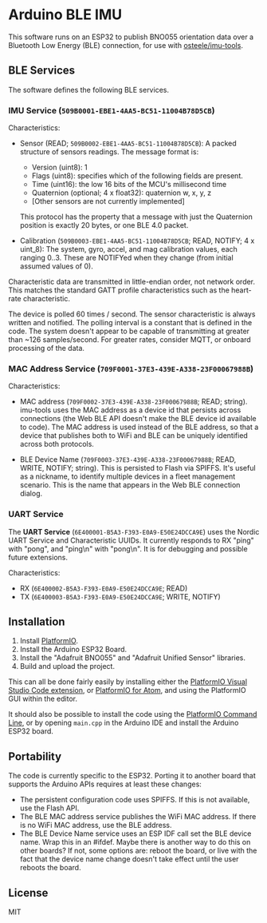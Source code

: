 # Arduino BLE IMU

This software runs on an ESP32 to publish BNO055 orientation data over a
Bluetooth Low Energy (BLE) connection, for use with
[osteele/imu-tools](https://github.com/osteele/imu-tools).

## BLE Services

The software defines the following BLE services.

### IMU Service (`509B0001-EBE1-4AA5-BC51-11004B78D5CB`)


Characteristics:

* Sensor (READ; `509B0002-EBE1-4AA5-BC51-11004B78D5CB`): A packed structure of
  sensors readings. The message format is:
  * Version (uint8): 1
  * Flags (uint8): specifies which of the following fields are present.
  * Time (uint16): the low 16 bits of the MCU's millisecond time
  * Quaternion (optional; 4 x float32): quaternion w, x, y, z
  * [Other sensors are not currently implemented]

  This protocol has the property that a message with just the Quaternion
  position is exactly 20 bytes, or one BLE 4.0 packet.

* Calibration (`509B0003-EBE1-4AA5-BC51-11004B78D5CB`; READ, NOTIFY; 4 x
  uint_8): The system, gyro, accel, and mag calibration values, each ranging
  0..3. These are NOTIFYed when they change (from initial assumed values of 0).

Characteristic data are transmitted in little-endian order, not network order.
This matches the standard GATT profile characteristics such as the heart-rate
characteristic.

The device is polled 60 times / second. The sensor characteristic is always
written and notified. The polling interval is a constant that is defined in the
code. The system doesn't appear to be capable of transmitting at greater than
~126 samples/second. For greater rates, consider MQTT, or onboard processing of
the data.

### MAC Address Service (`709F0001-37E3-439E-A338-23F00067988B`)

Characteristics:

* MAC address (`709F0002-37E3-439E-A338-23F00067988B`; READ; string). imu-tools
  uses the MAC address as a device id that persists across connections (the Web
  BLE API doesn't make the BLE device id available to code). The MAC address is
  used instead of the BLE address, so that a device that publishes both to WiFi
  and BLE can be uniquely identified across both protocols.

* BLE Device Name (`709F0003-37E3-439E-A338-23F00067988B`; READ, WRITE, NOTIFY;
  string). This is persisted to Flash via SPIFFS. It's useful as a nickname, to
  identify multiple devices in a fleet management scenario. This is the name
  that appears in the Web BLE connection dialog.

### UART Service

The **UART Service** (`6E400001-B5A3-F393-E0A9-E50E24DCCA9E`) uses the Nordic
UART Service and Characteristic UUIDs. It currently responds to RX "ping" with
"pong", and "ping\n" with "pong\n". It is for debugging and possible future
extensions.

Characteristics:

* RX (`6E400002-B5A3-F393-E0A9-E50E24DCCA9E`; READ)
* TX (`6E400003-B5A3-F393-E0A9-E50E24DCCA9E`; WRITE, NOTIFY)

## Installation

1. Install [PlatformIO](https://platformio.org).
2. Install the Arduino ESP32 Board.
3. Install the "Adafruit BNO055" and "Adafruit Unified Sensor" libraries.
4. Build and upload the project.

This can all be done fairly easily by installing either the [PlatformIO Visual
Studio Code extension](https://platformio.org/install/ide?install=vscode), or
[PlatformIO for
Atom](https://docs.platformio.org/en/latest/ide/atom.html#installation), and
using the PlatformIO GUI within the editor.

It should also be possible to install the code using the [PlatformIO Command
Line](https://docs.platformio.org/en/latest/installation.html), or by opening
`main.cpp` in the Arduino IDE and install the Arduino ESP32 board.

## Portability

The code is currently specific to the ESP32. Porting it to another board that
supports the Arduino APIs requires at least these changes:

* The persistent configuration code uses SPIFFS. If this is not available, use
  the Flash API.
* The BLE MAC address service publishes the WiFi MAC address. If there is no
  WiFi MAC address, use the BLE address.
* The BLE Device Name service uses an ESP IDF call set the BLE device name. Wrap
  this in an #ifdef. Maybe there is another way to do this on other boards? If
  not, some options are: reboot the board, or live with the fact that the device
  name change doesn't take effect until the user reboots the board.

## License

MIT
